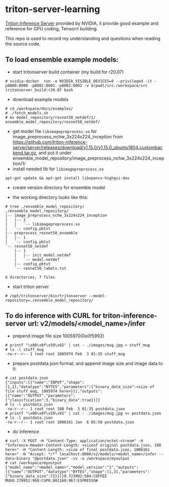 # triton-server-learning

[Trition Inference Server](https://github.com/triton-inference-server/server) provided by NVIDIA, it provide good example and reference for GPU coding, Tensorrt building.


This repo is used to record my understanding and questions when reading the source code.

## To load ensemble example models:

* start tritonserver build container (my build for r20.07)
```
# nvidia-docker  run -e NVIDIA_VISIBLE_DEVICES=0 --privileged -it -p8000:8000 -p8001:8001 -p8002:8002 -v $(pwd)/src:/workspace/src tritonserver_build:r20.07 bash
```

* download example models
```
# cd /workspace/docs/examples/
# ./fetch_models.sh
# mv model_repository/resnet50_netdef/1/ ensemble_model_repository/resnet50_netdef/
```
* get model file `libimagepreprocess.so` for image_preprocess_nchw_3x224x224_inception from https://github.com/triton-inference-server/server/releases/download/v1.15.0/v1.15.0_ubuntu1804.custombackend.tar.gz, and put it under ensemble_model_repository/image_preprocess_nchw_3x224x224_inception/1/
* install needed lib for `libimagepreprocess.so`
```
apt-get update && apt-get install libopencv-highgui-dev
```

* create version directory for ensemble model

* the working directory looks like this:
```
# tree ./ensemble_model_repository/
./ensemble_model_repository/
|-- image_preprocess_nchw_3x224x224_inception
|   |-- 1
|   |   `-- libimagepreprocess.so
|   `-- config.pbtxt
|-- preprocess_resnet50_ensemble
|   |-- 1
|   `-- config.pbtxt
`-- resnet50_netdef
    |-- 1
    |   |-- init_model.netdef
    |   `-- model.netdef
    |-- config.pbtxt
    `-- resnet50_labels.txt

6 directories, 7 files
```

* start triton server

```
# /opt/tritonserver/bin/tritonserver --model-repository=./ensemble_model_repository/
```
## To do inference with CURL for triton-inference-server url: v2/models/<model_name>/infer

* prepend image file size 1005970(0x0f5992)
```
# printf "\x00\x0f\x59\x92" | cat - ./images/mug.jpg > stuff_mug
# ls -l stuff_mug
-rw-r--r-- 1 root root 1005974 Feb  3 01:35 stuff_mug
```
* prepare postdata json format, and append image size and image data to it:
```
# cat postdata.json
{"inputs":[{"name":"INPUT","shape":[1,1],"datatype":"BYTES","parameters":{"binary_data_size":<size of file stuff_mug, 1005974 here>}}],"outputs":[{"name":"OUTPUT","parameters":{"classification":3,"binary_data":true}}]}
# ls -l postdata.json
-rw-r--r-- 1 root root 188 Feb  3 01:35 postdata.json
# printf "\x00\x0f\x59\x92" | cat - ./images/mug.jpg >> postdata.json
# ls -l postdata.json
-rw-r--r-- 1 root root 1006161 Jan  6 05:50 postdata.json
```
* do inference
```
# curl -X POST -H "Content-Type: application/octet-stream" -H "Inference-Header-Content-Length: <sizeof original postdata.json, 188 here>" -H "Content-Length: <size of final postdata.json, 1006161 here>" -H "Accept: */*" localhost:8000/v2/models/<model_name>/infer --data-binary "@postdata.json" -vv -o /workspace/myoutput
# cat /workspace/myoutput
{"model_name":"<model_name>","model_version":"1","outputs":[{"name":"OUTPUT","datatype":"BYTES","shape":[1,3],"parameters":{"binary_data_size":72}}]}0.723992:504:COFFEE MUG0.270952:968:CUP0.001160:967:ESPRESSO#
```
